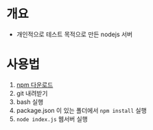 # 개요

- 개인적으로 테스트 목적으로 만든 nodejs 서버

# 사용법

1. [npm 다운로드](https://nodejs.org/en/)
2. git 내려받기
3. bash 실행
4. package.json 이 있는 폴더에서 `npm install` 실행
5. `node index.js` 웹서버 실행
